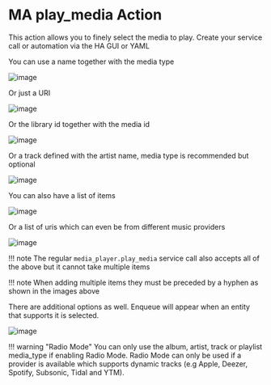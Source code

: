 # MA play_media Action

This action allows you to finely select the media to play. Create your service call or automation via the HA GUI or YAML

You can use a name together with the media type

![image](../assets/screenshots/service-call/play1.png)

Or just a URI

![image](../assets/screenshots/service-call/play2.png)

Or the library id together with the media id

![image](../assets/screenshots/service-call/play3.png)

Or a track defined with the artist name, media type is recommended but optional

![image](../assets/screenshots/service-call/play4.png)

You can also have a list of items

![image](../assets/screenshots/service-call/play5.png)

Or a list of uris which can even be from different music providers

![image](../assets/screenshots/service-call/play6.png)

!!! note
    The regular `media_player.play_media` service call also accepts all of the above but it cannot take multiple items

!!! note
    When adding multiple items they must be preceded by a hyphen as shown in the images above

There are additional options as well. Enqueue will appear when an entity that supports it is selected.

![image](../assets/screenshots/service-call/play7.png)

!!! warning "Radio Mode"
    You can only use the album, artist, track or playlist media_type if enabling Radio Mode. Radio Mode can only be used if a provider is available which supports dynamic tracks (e.g Apple, Deezer, Spotify,  Subsonic, Tidal and YTM).
